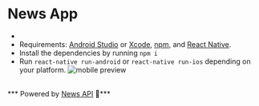 # News App
*
* Requirements: [Android Studio](https://developer.android.com/studio/) or [Xcode](https://developer.apple.com/xcode/), [npm](https://Nodejs.org), and [React Native](https://facebook.github.io/react-native/).<br />
* Install the dependencies by running ```npm i``` <br />
* Run `react-native run-android` or `react-native run-ios` depending on your platform.
![mobile preview](https://cdn-images-1.medium.com/max/800/1*8ONZhhGqrQ6OCagY6ZHjbQ.jpeg)<br /><br />


*** Powered by [News API](https://newsapi.org) 💙***
